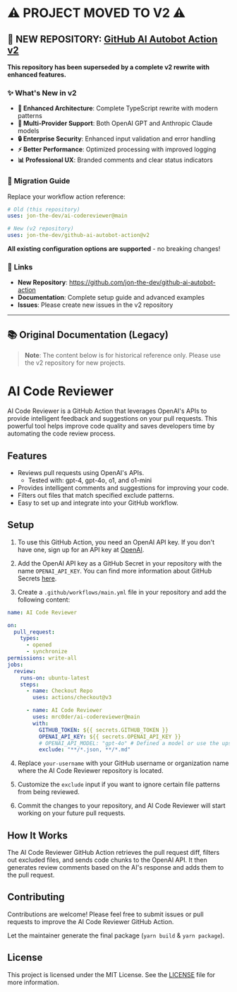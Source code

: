 # ⚠️ **PROJECT MOVED TO V2** ⚠️

## 🚀 **NEW REPOSITORY**: [GitHub AI Autobot Action v2](https://github.com/jon-the-dev/github-ai-autobot-action)

**This repository has been superseded by a complete v2 rewrite with enhanced features.**

### ✨ **What's New in v2**
- **🔧 Enhanced Architecture**: Complete TypeScript rewrite with modern patterns
- **🤖 Multi-Provider Support**: Both OpenAI GPT and Anthropic Claude models
- **🔒 Enterprise Security**: Enhanced input validation and error handling
- **⚡ Better Performance**: Optimized processing with improved logging
- **📊 Professional UX**: Branded comments and clear status indicators

### 🎯 **Migration Guide**
Replace your workflow action reference:
```yaml
# Old (this repository)
uses: jon-the-dev/ai-codereviewer@main

# New (v2 repository) 
uses: jon-the-dev/github-ai-autobot-action@v2
```

**All existing configuration options are supported** - no breaking changes!

### 🔗 **Links**
- **New Repository**: https://github.com/jon-the-dev/github-ai-autobot-action
- **Documentation**: Complete setup guide and advanced examples
- **Issues**: Please create new issues in the v2 repository

---

## 📚 Original Documentation (Legacy)

> **Note**: The content below is for historical reference only. Please use the v2 repository for new projects.

# AI Code Reviewer

AI Code Reviewer is a GitHub Action that leverages OpenAI's APIs to provide intelligent feedback and suggestions on
your pull requests. This powerful tool helps improve code quality and saves developers time by automating the code
review process.

## Features

- Reviews pull requests using OpenAI's APIs.
  - Tested with: gpt-4, gpt-4o, o1, and o1-mini
- Provides intelligent comments and suggestions for improving your code.
- Filters out files that match specified exclude patterns.
- Easy to set up and integrate into your GitHub workflow.

## Setup

1. To use this GitHub Action, you need an OpenAI API key. If you don't have one, sign up for an API key
   at [OpenAI](https://beta.openai.com/signup).

2. Add the OpenAI API key as a GitHub Secret in your repository with the name `OPENAI_API_KEY`. You can find more
   information about GitHub Secrets [here](https://docs.github.com/en/actions/reference/encrypted-secrets).

3. Create a `.github/workflows/main.yml` file in your repository and add the following content:

```yaml
name: AI Code Reviewer

on:
  pull_request:
    types:
      - opened
      - synchronize
permissions: write-all
jobs:
  review:
    runs-on: ubuntu-latest
    steps:
      - name: Checkout Repo
        uses: actions/checkout@v3

      - name: AI Code Reviewer
        uses: mrc0der/ai-codereviewer@main
        with:
          GITHUB_TOKEN: ${{ secrets.GITHUB_TOKEN }}
          OPENAI_API_KEY: ${{ secrets.OPENAI_API_KEY }}
          # OPENAI_API_MODEL: "gpt-4o" # Defined a model or use the upstream action as an org action
          exclude: "**/*.json, **/*.md"
```

4. Replace `your-username` with your GitHub username or organization name where the AI Code Reviewer repository is
   located.

5. Customize the `exclude` input if you want to ignore certain file patterns from being reviewed.

6. Commit the changes to your repository, and AI Code Reviewer will start working on your future pull requests.

## How It Works

The AI Code Reviewer GitHub Action retrieves the pull request diff, filters out excluded files, and sends code chunks to
the OpenAI API. It then generates review comments based on the AI's response and adds them to the pull request.

## Contributing

Contributions are welcome! Please feel free to submit issues or pull requests to improve the AI Code Reviewer GitHub
Action.

Let the maintainer generate the final package (`yarn build` & `yarn package`).

## License

This project is licensed under the MIT License. See the [LICENSE](LICENSE) file for more information.
